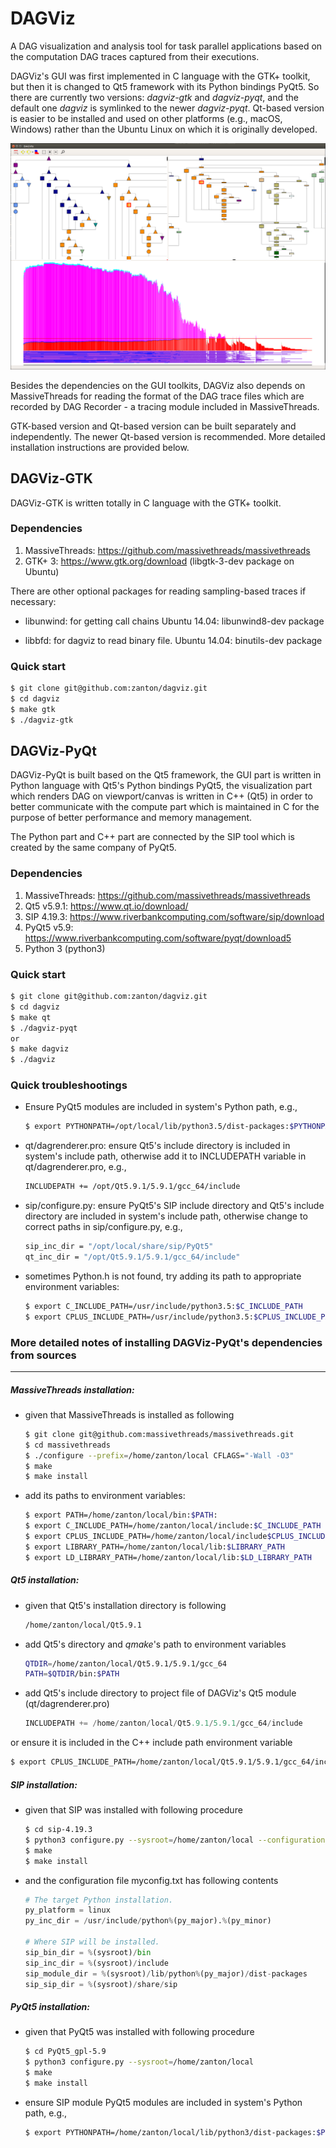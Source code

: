 DAGViz
======

A DAG visualization and analysis tool for task parallel applications
based on the computation DAG traces captured from their executions.

DAGViz's GUI was first implemented in C language with the GTK+ toolkit,
but then it is changed to Qt5 framework with its Python bindings PyQt5.
So there are currently two versions: *dagviz-gtk* and *dagviz-pyqt*, and the
default one *dagviz* is symlinked to the newer *dagviz-pyqt*.
Qt-based version is easier to be installed and used on other platforms
(e.g., macOS, Windows) rather than the Ubuntu Linux on which it is
originally developed.

![DAGViz GUI](./gui/dagviz_gui.png)

Besides the dependencies on the GUI toolkits, DAGViz also depends on MassiveThreads
for reading the format of the DAG trace files which are recorded by DAG Recorder -
a tracing module included in MassiveThreads.

GTK-based version and Qt-based version can be built separately and independently.
The newer Qt-based version is recommended.
More detailed installation instructions are provided below.


DAGViz-GTK
-----

DAGViz-GTK is written totally in C language with the GTK+ toolkit.

### Dependencies

1. MassiveThreads: https://github.com/massivethreads/massivethreads
2. GTK+ 3: https://www.gtk.org/download (libgtk-3-dev package on Ubuntu)


There are other optional packages for reading sampling-based traces
if necessary:

- libunwind: for getting call chains
  Ubuntu 14.04: libunwind8-dev package

- libbfd: for dagviz to read binary file.
  Ubuntu 14.04: binutils-dev package

### Quick start

```bash
$ git clone git@github.com:zanton/dagviz.git
$ cd dagviz
$ make gtk
$ ./dagviz-gtk
```


DAGViz-PyQt
-----

DAGViz-PyQt is built based on the Qt5 framework,
the GUI part is written in Python language with Qt5's Python bindings PyQt5,
the visualization part which renders DAG on viewport/canvas is written in C++ (Qt5)
in order to better communicate with
the compute part which is maintained in C for the purpose of better performance and 
memory management.

The Python part and C++ part are connected by the SIP tool which is created by the
same company of PyQt5.

### Dependencies
1. MassiveThreads: https://github.com/massivethreads/massivethreads
2. Qt5 v5.9.1: https://www.qt.io/download/
3. SIP 4.19.3: https://www.riverbankcomputing.com/software/sip/download
4. PyQt5 v5.9: https://www.riverbankcomputing.com/software/pyqt/download5
5. Python 3 (python3)

### Quick start

```bash
$ git clone git@github.com:zanton/dagviz.git
$ cd dagviz
$ make qt
$ ./dagviz-pyqt
or
$ make dagviz
$ ./dagviz
```

### Quick troubleshootings

- Ensure PyQt5 modules are included in system's Python path, e.g.,
  ```bash
  $ export PYTHONPATH=/opt/local/lib/python3.5/dist-packages:$PYTHONPATH
  ```

- qt/dagrenderer.pro: ensure Qt5's include directory is included in system's include path,
  otherwise add it to INCLUDEPATH variable in qt/dagrenderer.pro, e.g.,
  ```bash
  INCLUDEPATH += /opt/Qt5.9.1/5.9.1/gcc_64/include
  ```

- sip/configure.py: ensure PyQt5's SIP include directory and Qt5's include directory are included in system's include path,
  otherwise change to correct paths in sip/configure.py, e.g.,
  ```bash
  sip_inc_dir = "/opt/local/share/sip/PyQt5"
  qt_inc_dir = "/opt/Qt5.9.1/5.9.1/gcc_64/include"
  ```

- sometimes Python.h is not found, try adding its path to appropriate environment variables:

  ```bash
  $ export C_INCLUDE_PATH=/usr/include/python3.5:$C_INCLUDE_PATH
  $ export CPLUS_INCLUDE_PATH=/usr/include/python3.5:$CPLUS_INCLUDE_PATH
  ```

### More detailed notes of installing DAGViz-PyQt's dependencies from sources
------

##### MassiveThreads installation:

- given that MassiveThreads is installed as following

  ```bash
  $ git clone git@github.com:massivethreads/massivethreads.git
  $ cd massivethreads
  $ ./configure --prefix=/home/zanton/local CFLAGS="-Wall -O3"
  $ make
  $ make install
  ```

- add its paths to environment variables:

  ```bash
  $ export PATH=/home/zanton/local/bin:$PATH:
  $ export C_INCLUDE_PATH=/home/zanton/local/include:$C_INCLUDE_PATH
  $ export CPLUS_INCLUDE_PATH=/home/zanton/local/include$CPLUS_INCLUDE_PATH
  $ export LIBRARY_PATH=/home/zanton/local/lib:$LIBRARY_PATH
  $ export LD_LIBRARY_PATH=/home/zanton/local/lib:$LD_LIBRARY_PATH
  ```

##### Qt5 installation:

- given that Qt5's installation directory is following

  ```bash
  /home/zanton/local/Qt5.9.1
  ```

- add Qt5's directory and *qmake*'s path to environment variables

  ```bash
  QTDIR=/home/zanton/local/Qt5.9.1/5.9.1/gcc_64
  PATH=$QTDIR/bin:$PATH
  ```

- add Qt5's include directory to project file of DAGViz's Qt5 module (qt/dagrenderer.pro)

  ```python
  INCLUDEPATH += /home/zanton/local/Qt5.9.1/5.9.1/gcc_64/include
  ```

or ensure it is included in the C++ include path environment variable

  ```bash
  $ export CPLUS_INCLUDE_PATH=/home/zanton/local/Qt5.9.1/5.9.1/gcc_64/include:$CPLUS_INCLUDE_PATH
  ```

##### SIP installation:

- given that SIP was installed with following procedure

  ```bash
  $ cd sip-4.19.3
  $ python3 configure.py --sysroot=/home/zanton/local --configuration myconfig.txt
  $ make
  $ make install
  ```

- and the configuration file myconfig.txt has following contents

  ```python
  # The target Python installation.
  py_platform = linux
  py_inc_dir = /usr/include/python%(py_major).%(py_minor)

  # Where SIP will be installed.
  sip_bin_dir = %(sysroot)/bin
  sip_inc_dir = %(sysroot)/include
  sip_module_dir = %(sysroot)/lib/python%(py_major)/dist-packages
  sip_sip_dir = %(sysroot)/share/sip
  ```

##### PyQt5 installation:

- given that PyQt5 was installed with following procedure

  ```bash
  $ cd PyQt5_gpl-5.9
  $ python3 configure.py --sysroot=/home/zanton/local
  $ make
  $ make install
  ```

- ensure SIP module PyQt5 modules are included in system's Python path, e.g.,

  ```bash
  $ export PYTHONPATH=/home/zanton/local/lib/python3/dist-packages:$PYTHONPATH
  ```


